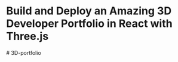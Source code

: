 # Build and Deploy an Amazing 3D Developer Portfolio in React with Three.js
#   3 D - p o r t f o l i o  
 